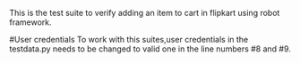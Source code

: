 This is the test suite to verify adding an item to cart in flipkart using robot framework.

#User credentials
To work with this suites,user credentials in the testdata.py needs to be changed to valid one in the line numbers #8 and #9.
